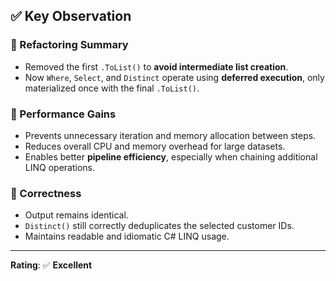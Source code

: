 ## ✅ Key Observation

### 🔹 Refactoring Summary
- Removed the first `.ToList()` to **avoid intermediate list creation**.
- Now `Where`, `Select`, and `Distinct` operate using **deferred execution**, only materialized once with the final `.ToList()`.

### 🔹 Performance Gains
- Prevents unnecessary iteration and memory allocation between steps.
- Reduces overall CPU and memory overhead for large datasets.
- Enables better **pipeline efficiency**, especially when chaining additional LINQ operations.

### 🔹 Correctness
- Output remains identical.
- `Distinct()` still correctly deduplicates the selected customer IDs.
- Maintains readable and idiomatic C# LINQ usage.

---

**Rating**: ✅ **Excellent**
